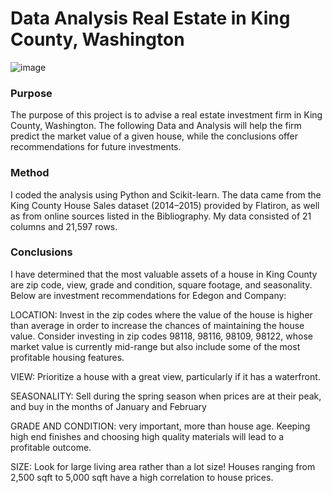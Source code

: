 # Data Analysis Real Estate in King County, Washington

![image](https://user-images.githubusercontent.com/44559346/191543006-8b0a9ec2-f677-47f4-9acf-8bfd5004d9af.png)

### Purpose

The purpose of this project is to advise a real estate investment firm in King County, Washington. The following Data and Analysis will help the firm predict the market value of a given house, while the conclusions offer recommendations for future investments.

### Method 

I coded the analysis using Python and Scikit-learn. The data came from the King County House Sales dataset (2014–2015) provided by Flatiron, as well as from online sources listed in the Bibliography.
My data consisted of 21 columns and 21,597 rows. 

### Conclusions

I have determined that the most valuable assets of a house in King County are zip code, view, grade and condition, square footage, and seasonality. Below are investment recommendations for Edegon and Company:

LOCATION: Invest in the zip codes where the value of the house is higher than average in order to increase the chances of maintaining the house value. Consider investing in zip codes 98118, 98116, 98109, 98122, whose market value is currently mid-range but also include some of the most profitable housing features.

VIEW: Prioritize a house with a great view, particularly if it has a waterfront.

SEASONALITY: Sell during the spring season when prices are at their peak, and buy in the months of January and February

GRADE AND CONDITION: very important, more than house age. Keeping high end finishes and choosing high quality materials will lead to a profitable outcome.

SIZE: Look for large living area rather than a lot size! Houses ranging from 2,500 sqft to 5,000 sqft have a high correlation to house prices.
